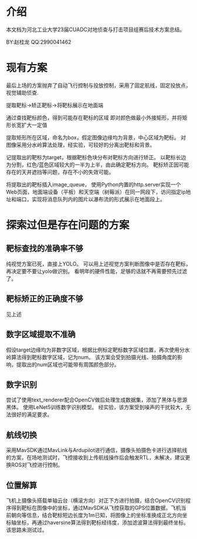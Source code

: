 # 介绍

本文档为河北工业大学23届CUADC对地侦查与打击项目组赛后技术方案总结。

BY:赵桂龙
QQ:2990041462

# 现有方案

最后上场的方案抛弃了自动飞行控制与投放控制，采用了固定航线，固定投放点，视觉辅助侦查.

提取靶标->矫正靶标->将靶标展示在地面端

通过查找靶标颜色，得到可能存在靶标的区域
即对颜色做最小外接矩形，并将矩形长宽扩大一定值

提取矩形所在区域，命名为box，假定图像边缘均为背景，中心区域为靶标。
对图像采用分水岭算法处理，经实验，可较好的分离出靶标和背景。

记提取出的靶标为target，根据靶标色块分布对靶标方向进行矫正。
以靶标长边为分割，红色/蓝色区域较大的一半为上半，由此确定靶标方向。
靶标矫正因可能存在的天井遮挡等问题，存在不小的失效可能。

将提取出的靶标插入image_queue，
使用Python内置的http.server实现一个Web页面，地面端设备（平板）和天空端（树莓派）在同一网段下，访问指定ip地址和端口，实现将消息队列内的图片以瀑布流的形式展示在地面段上。

# 探索过但是存在问题的方案

## 靶标查找的准确率不够

纯视觉方案已死，直接上YOLO。
可以用上述视觉方案判断图像中是否存在靶标，再决定要不要让yolo做识别。
看明年的硬件性能，足够的话就不再需要预先过滤了。


## 靶标矫正的正确度不够

见上述

## 数字区域提取不准确

假设target边缘均为非数字区域，根据比例标定靶标数字区域位置，再次使用分水岭算法得到靶标数字区域，记为num。
该方案会受到拍摄光线、拍摄角度的影响，提取出的num区域也可能带有周围颜色部分。

## 数字识别

尝试了使用text_renderer配合OpenCV做后处理生成数据集，添加了黑体与思源黑体。
使用LeNet5训练数字识别模型。
经实验，该方案受到噪声的干扰较大，无法很好的满足要求。

## 航线切换

采用MavSDK通过MavLink与Ardupilot进行通信，摄像头拍摄色卡进行选择航线的方案，在场地测试时，飞控接收到上传航线操作后会触发RTL，未解决，建议更换ROS对飞控进行控制。

## 位置解算

飞机上摄像头搭载单轴云台（横滚方向）对正下方进行拍摄，结合OpenCV识别程序得到靶标在图像中的坐标，通过MavSDK从飞控获取的GPS位置数据，飞机当前朝向等信息，结合靶标短边长度为1m已知，将图像上的坐标准换成正北方向坐标轴坐标，再通过haversine算法得到靶标经纬度，添加滤波算法得到最终坐标。
该思路未测试过。
